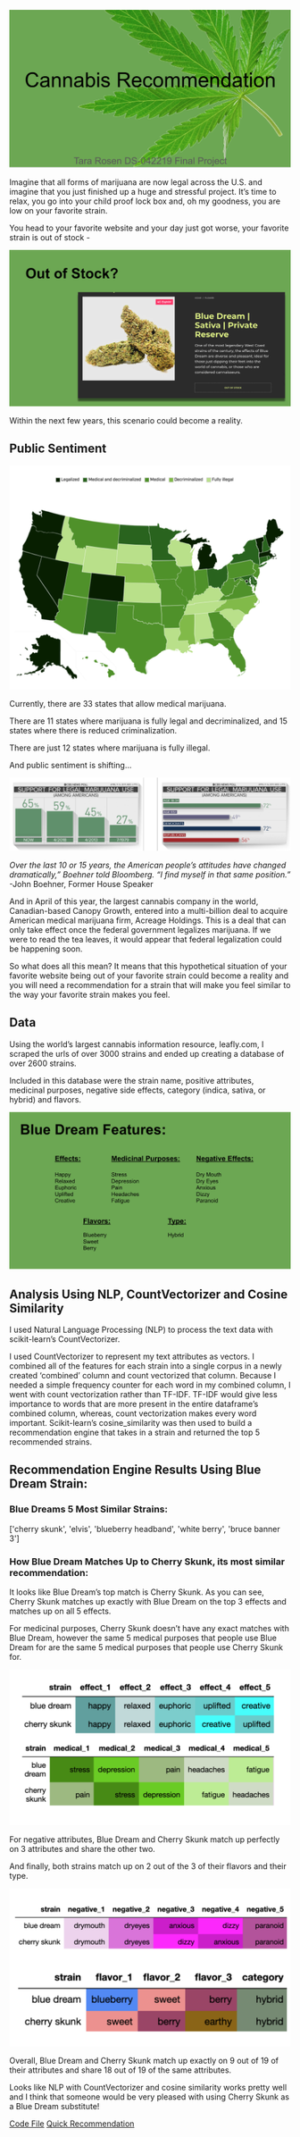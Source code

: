 ![title](https://github.com/TaraRosen/Cannabis_Rec_Engine/blob/master/1_title.png)

Imagine that all forms of marijuana are now legal across the U.S. and imagine that you just finished up a huge and stressful project. It’s time to relax, you go into your child proof lock box and, oh my goodness, you are low on your favorite strain. 

You head to your favorite website and your day just got worse, your favorite strain is out of stock -

![out of stock](https://github.com/TaraRosen/Cannabis_Rec_Engine/blob/master/2_out_of_stock.png)

Within the next few years, this scenario could become a reality.

## Public Sentiment

![status by state](https://github.com/TaraRosen/Cannabis_Rec_Engine/blob/master/3_status_by_state.png)

Currently, there are 33 states that allow medical marijuana.

There are 11 states where marijuana is fully legal and decriminalized, and 15 states where there is reduced criminalization. 

There are just 12 states where marijuana is fully illegal. 

And public sentiment is shifting...

![public sentiment](https://github.com/TaraRosen/Cannabis_Rec_Engine/blob/master/4_sentiment_changing_1.png)



*Over the last 10 or 15 years, the American people’s attitudes have changed dramatically,” Boehner told Bloomberg. “I find myself in that same position.”*                                                        -John Boehner, Former House Speaker 


And in April of this year, the largest cannabis company in the world, Canadian-based Canopy Growth, entered into a multi-billion deal to acquire American medical marijuana firm, Acreage Holdings. This is a deal that can only take effect once the federal government legalizes marijuana. If we were to read the tea leaves, it would appear that federal legalization could be happening soon.

So what does all this mean? It means that this hypothetical situation of your favorite website being out of your favorite strain could become a reality and you will need a recommendation for a strain that will make you feel similar to the way
your favorite strain makes you feel.

## Data

Using the world’s largest cannabis information resource, leafly.com, I scraped the urls of over 3000 strains and ended up creating a database of over 2600 strains. 

Included in this database were the strain name, positive attributes, medicinal purposes, negative side effects, category (indica, sativa, or hybrid) and flavors.

![blue dream attributes](https://github.com/TaraRosen/Cannabis_Rec_Engine/blob/master/5_features.png)

## Analysis Using NLP, CountVectorizer and Cosine Similarity

I used Natural Language Processing (NLP) to process the text data with scikit-learn’s CountVectorizer. 

I used CountVectorizer to represent my text attributes as vectors. I combined all of the features for each strain into a single corpus in a newly created ‘combined’ column and count vectorized that column. Because I needed a simple frequency counter for each word in my combined column, I went with count vectorization rather than TF-IDF. TF-IDF would give less importance to words that are more present in the entire dataframe’s combined column, whereas, count vectorization makes every word important. Scikit-learn’s cosine_similarity was then used to build a recommendation engine that takes in a strain and returned the top 5 recommended strains.

## Recommendation Engine Results Using Blue Dream Strain:

### Blue Dreams 5 Most Similar Strains:

['cherry skunk', 'elvis', 'blueberry headband', 'white berry', 'bruce banner 3']

### How Blue Dream Matches Up to Cherry Skunk, its most similar recommendation:

It looks like Blue Dream’s top match is Cherry Skunk. As you can see, Cherry Skunk matches up exactly with Blue Dream on the top 3 effects and matches up on all 5 effects.   

For medicinal purposes, Cherry Skunk doesn’t have any exact matches with Blue Dream, however the same 5 medical purposes that people use Blue Dream for are the same 5 medical purposes that people use Cherry Skunk for. 

![blue dream cherry skunk comp1](https://github.com/TaraRosen/Cannabis_Rec_Engine/blob/master/6_results_1.png)

For negative attributes, Blue Dream and Cherry Skunk match up perfectly on 3 attributes and share the other two.

And finally, both strains match up on 2 out of the 3 of their flavors and their type.

![blue dream cherry skunk comp2](https://github.com/TaraRosen/Cannabis_Rec_Engine/blob/master/7_results_2.png)

Overall, Blue Dream and Cherry Skunk match up exactly on 9 out of 19 of their attributes and share 18 out of 19 of the same attributes.

Looks like NLP with CountVectorizer and cosine similarity works pretty well and I think that someone would be very pleased with using Cherry Skunk as a Blue Dream substitute!




[Code File](https://github.com/TaraRosen/Cannabis_Rec_Engine/blob/master/Cannabis%20Recommender%20-%20DS042219%20-%20Final.ipynb)
[Quick Recommendation](https://github.com/TaraRosen/Cannabis_Rec_Engine/blob/master/Recommend_Closest_5_Strains.ipynb)